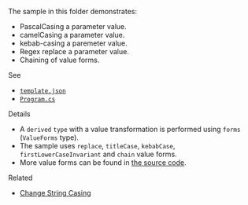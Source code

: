 The sample in this folder demonstrates:

 - PascalCasing a parameter value.
 - camelCasing a parameter value.
 - kebab-casing a paremeter value.
 - Regex replace a parameter value.
 - Chaining of value forms.

See

 - [`template.json`](./MyProject.Con/.template.config/template.json)
 - [`Program.cs`](./MyProject.Con/Program.cs)

Details

 - A `derived` `type` with a value transformation is performed using `forms` (`ValueForms` type).
 - The sample uses `replace`, `titleCase`, `kebabCase`, `firstLowerCaseInvariant` and `chain` value forms.
 - More value forms can be found in [the source code](https://github.com/dotnet/templating/tree/main/src/Microsoft.TemplateEngine.Orchestrator.RunnableProjects/ValueForms).

Related
 - [Change String Casing](../11-change-string-casing/README.md)
